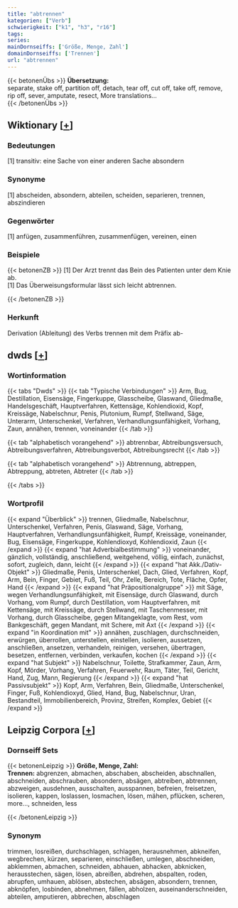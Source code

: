 ```yaml
---
title: "abtrennen"
kategorien: ["Verb"]
schwierigkeit: ["k1", "h3", "r16"]
tags:
series:
mainDornseiffs: ['Größe, Menge, Zahl']
domainDornseiffs: ['Trennen']
url: "abtrennen"
---
```


{{< betonenÜbs >}}
**Übersetzung:**  
separate, stake off, partition off, detach, tear off, cut off, take off, remove, rip off, sever, amputate, resect, More translations...  
{{< /betonenÜbs >}}

## Wiktionary [[+](https://de.wiktionary.org/wiki/abtrennen)]

### Bedeutungen
[1] transitiv: eine Sache von einer anderen Sache absondern  

### Synonyme
[1] abscheiden, absondern, abteilen, scheiden, separieren, trennen, abszindieren  

### Gegenwörter
[1] anfügen, zusammenführen, zusammenfügen, vereinen, einen  

### Beispiele
{{< betonenZB >}}
[1] Der Arzt trennt das Bein des Patienten unter dem Knie ab.  
[1] Das Überweisungsformular lässt sich leicht abtrennen.  

{{< /betonenZB >}}
### Herkunft
Derivation (Ableitung) des Verbs trennen mit dem Präfix ab-  



## dwds [[+](https://www.dwds.de/wb/abtrennen)]

### Wortinformation
{{< tabs "Dwds" >}}
{{< tab "Typische Verbindungen" >}}
Arm, Bug, Destillation, Eisensäge, Fingerkuppe, Glasscheibe, Glaswand, Gliedmaße, Handelsgeschäft, Hauptverfahren, Kettensäge, Kohlendioxid, Kopf, Kreissäge, Nabelschnur, Penis, Plutonium, Rumpf, Stellwand, Säge, Unterarm, Unterschenkel, Verfahren, Verhandlungsunfähigkeit, Vorhang, Zaun, annähen, trennen, voneinander
{{< /tab >}}

{{< tab "alphabetisch vorangehend" >}}
abtrennbar, Abtreibungsversuch, Abtreibungsverfahren, Abtreibungsverbot, Abtreibungsrecht
{{< /tab >}}

{{< tab "alphabetisch vorangehend" >}}
Abtrennung, abtreppen, Abtreppung, abtreten, Abtreter
{{< /tab >}}

{{< /tabs >}}

### Wortprofil
{{< expand "Überblick" >}} trennen, Gliedmaße, Nabelschnur, Unterschenkel, Verfahren, Penis, Glaswand, Säge, Vorhang, Hauptverfahren, Verhandlungsunfähigkeit, Rumpf, Kreissäge, voneinander, Bug, Eisensäge, Fingerkuppe, Kohlendioxyd, Kohlendioxid, Zaun {{< /expand >}}
{{< expand "hat Adverbialbestimmung" >}} voneinander, gänzlich, vollständig, anschließend, weitgehend, völlig, einfach, zunächst, sofort, zugleich, dann, leicht {{< /expand >}}
{{< expand "hat Akk./Dativ-Objekt" >}} Gliedmaße, Penis, Unterschenkel, Dach, Glied, Verfahren, Kopf, Arm, Bein, Finger, Gebiet, Fuß, Teil, Ohr, Zelle, Bereich, Tote, Fläche, Opfer, Hand {{< /expand >}}
{{< expand "hat Präpositionalgruppe" >}} mit Säge, wegen Verhandlungsunfähigkeit, mit Eisensäge, durch Glaswand, durch Vorhang, vom Rumpf, durch Destillation, vom Hauptverfahren, mit Kettensäge, mit Kreissäge, durch Stellwand, mit Taschenmesser, mit Vorhang, durch Glasscheibe, gegen Mitangeklagte, vom Rest, vom Bankgeschäft, gegen Mandant, mit Schere, mit Axt {{< /expand >}}
{{< expand "in Koordination mit" >}} annähen, zuschlagen, durchschneiden, erwürgen, überrollen, unterstellen, einstellen, isolieren, aussetzen, anschließen, ansetzen, verhandeln, reinigen, versehen, übertragen, besetzen, entfernen, verbinden, verkaufen, kochen {{< /expand >}}
{{< expand "hat Subjekt" >}} Nabelschnur, Toilette, Strafkammer, Zaun, Arm, Kopf, Mörder, Vorhang, Verfahren, Feuerwehr, Raum, Täter, Teil, Gericht, Hand, Zug, Mann, Regierung {{< /expand >}}
{{< expand "hat Passivsubjekt" >}} Kopf, Arm, Verfahren, Bein, Gliedmaße, Unterschenkel, Finger, Fuß, Kohlendioxyd, Glied, Hand, Bug, Nabelschnur, Uran, Bestandteil, Immobilienbereich, Provinz, Streifen, Komplex, Gebiet {{< /expand >}}

## Leipzig Corpora [[+](https://corpora.uni-leipzig.de/en/res?word=abtrennen&corpusId=deu_newscrawl-public_2018)]

### Dornseiff Sets
{{< betonenLeipzig >}}
**Größe, Menge, Zahl:**  
**Trennen:** abgrenzen, abmachen, abschaben, abscheiden, abschnallen, abschneiden, abschrauben, absondern, absägen, abtreiben, abtrennen, abzweigen, ausdehnen, ausschalten, ausspannen, befreien, freisetzen, isolieren, kappen, loslassen, losmachen, lösen, mähen, pflücken, scheren, more..., schneiden, less  

{{< /betonenLeipzig >}}

### Synonym
trimmen, losreißen, durchschlagen, schlagen, herausnehmen, abkneifen, wegbrechen, kürzen, separieren, einschließen, umlegen, abschneiden, abklemmen, abmachen, schneiden, abhauen, abhacken, abknicken, herausstechen, sägen, lösen, abreißen, abdrehen, abspalten, roden, abrupfen, umhauen, ablösen, abstechen, absägen, absondern, trennen, abknöpfen, losbinden, abnehmen, fällen, abholzen, auseinanderschneiden, abteilen, amputieren, abbrechen, abschlagen

